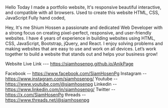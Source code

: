 Hello 
Today I made a portfolio website, It's responsive beautiful interactive, and compatible with all browsers.
Used to create this website HTML, CSS, JavaScript Fully hand coded,

Hey, It's me Shium Hossen a passionate and dedicated Web Developer with a strong focus on creating pixel-perfect, responsive, and user-friendly websites. I have 4 years of experience in building websites using HTML, CSS, JavaScript, Bootstrap, jQuery, and React. I enjoy solving problems and making websites that are easy to use and work on all devices. Let’s work together to build a website that stands out and helps your business grow!

Website Live Link --- https://siamhosenpg.github.io/AnikPage


  Facebook -- https://www.facebook.com/SiamHosenPg
  Instagram -- https://www.instagram.com/siamhosenpg/
  Youtube -- https://www.youtube.com/@siamhosenpg
  Linkedin -- https://www.linkedin.com/in/siamhosenpg/
  Twitter -- https://x.com/SiamHosenPg
  threads -- https://www.threads.net/@siamhosenpg

